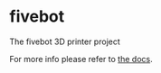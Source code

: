 # fivebot
The fivebot 3D printer project

For more info please refer to [the docs](https://fivebot-printer.github.io/fivebot/).
